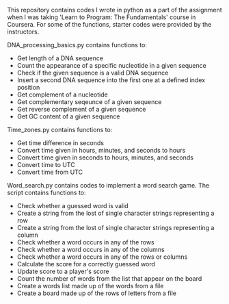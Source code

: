 This repository contains codes I wrote in python as a part of the assignment when I was taking 'Learn to Program: The Fundamentals' course in Coursera. For some of the functions, starter codes were provided by the instructors.

DNA_processing_basics.py contains functions to:
- Get length of a DNA sequence
- Count the appearance of a specific nucleotide in a given sequence
- Check if the given sequence is a valid DNA sequence
- Insert a second DNA sequence into the first one at a defined index position
- Get complement of a nucleotide
- Get complementary seqeunce of a given sequence
- Get reverse complement of a given sequence
- Get GC content of a given sequence


Time_zones.py contains functions to:
- Get time difference in seconds
- Convert time given in hours, minutes, and seconds to hours
- Convert time given in seconds to hours, minutes, and seconds
- Convert time to UTC
- Convert time from UTC


Word_search.py contains codes to implement a word search game. The script contains functions to:
- Check whether a guessed word is valid
- Create a string from the lost of single character strings representing a row
- Create a string from the lost of single character strings representing a column
- Check whether a word occurs in any of the rows
- Check whether a word occurs in any of the columns
- Check whether a word occurs in any of the rows or columns
- Calculate the score for a correctly guessed word
- Update score to a player's score
- Count the number of words from the list that appear on the board
- Create a words list made up of the words from a file
- Create a board made up of the rows of letters from a file
